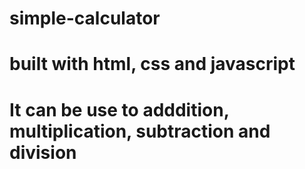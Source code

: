# simple-calculator
# built with html, css and javascript
# It can be use to adddition, multiplication, subtraction and division
